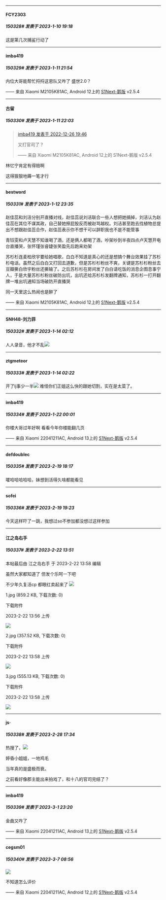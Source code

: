 

*****

####  FCY2303  
##### 150328#       发表于 2023-1-10 19:18

这是第几次捕鲨行动了



*****

####  imba419  
##### 150329#       发表于 2023-1-11 21:54

内位大哥能帮忙捋捋这恩队又咋了 盛世2.0？

—— 来自 Xiaomi M2105K81AC, Android 12上的 [S1Next-鹅版](https://github.com/ykrank/S1-Next/releases) v2.5.4



*****

####  古留  
##### 150330#       发表于 2023-1-11 22:03

<blockquote><a href="httphttps://bbs.saraba1st.com/2b/forum.php?mod=redirect&amp;goto=findpost&amp;pid=59097916&amp;ptid=1105387" target="_blank">imba419 发表于 2022-12-26 19:46</a>

又打官司了？

—— 来自 Xiaomi M2105K81AC, Android 12上的 S1Next-鹅版 v2.5.4</blockquote>
林忆宁肯定有得赔啊

这得狠狠地薅一笔才行



*****

####  bestword  
##### 150331#       发表于 2023-1-12 23:35

赵佳蕊和刘洁分别开直播对线，赵佳蕊说刘洁联合一些人想把她搞掉，刘洁认为赵佳蕊在其位不谋其政，自己替她擦屁股反而被赵骂越权。刘洁甚至跑去找植物总提出不想跟赵佳蕊合作，赵佳蕊表示你不想干可以辞职我也不是不能管事

青钰雯和卢天慧不知谁喝了酒，还是俩人都喝了酒，吵架吵到半夜四点卢天慧开电台直播哭，张怀瑾张睿婕张笑盈先后跑来劝架

苏杉杉连麦柏欣宇要给她唱歌，白白不知道是真心的还是想搞个舞台效果挂了苏杉杉电话。虽然之后白白又打回去道歉，但是苏杉杉粉丝不爽，关键是苏杉杉粉丝去豆瓣撕白欣宇粉丝还撕输了。之后苏杉杉在房间发了白白请吃饭的消息企图息事宁人，于是大量苏杉杉粉丝破防出坑，出坑还给苏杉杉发翻牌通知，苏杉杉一打开翻牌一堆出坑通知当场破防开直播哭

同一天里这么热闹也是醉了

—— 来自 Xiaomi M2105K81AC, Android 12上的 [S1Next-鹅版](https://github.com/ykrank/S1-Next/releases) v2.5.4



*****

####  SNH48-刘力菲  
##### 150332#       发表于 2023-1-14 02:12

人人录音，他才不乱<img src="https://static.saraba1st.com/image/smiley/face2017/067.png" referrerpolicy="no-referrer">

*****

####  ztgmeteor  
##### 150333#       发表于 2023-1-14 02:22

开了lj事少一半<img src="https://static.saraba1st.com/image/smiley/face2017/067.png" referrerpolicy="no-referrer">
难怪你们正姐这么快的跟她切割，实在是太菜了。

*****

####  imba419  
##### 150334#       发表于 2023-1-22 00:01

你楼大哥过年好啊 看看今年你楼能翻几页

—— 来自 Xiaomi 22041211AC, Android 13上的 [S1Next-鹅版](https://github.com/ykrank/S1-Next/releases) v2.5.4

*****

####  defdoublec  
##### 150335#       发表于 2023-2-19 18:17

嚯哈哈哈哈哈，妹想到活得久啥都能看见


*****

####  sofei  
##### 150336#       发表于 2023-2-19 19:23

今天这样吓了一跳，我想过so不参加都没想过这样参加


*****

####  江之岛右手  
##### 150337#       发表于 2023-2-22 13:51

 本帖最后由 江之岛右手 于 2023-2-22 13:58 编辑 

虽然大家都知道了 但发个乐呵一下吧

不少年久复活cp 都眼红卖起来了
<img src="https://wx3.sinaimg.cn/large/002VZWIBgy1hbc0klsco1j60u04s8e8402.jpg" referrerpolicy="no-referrer">

1.jpg
(859.2 KB, 下载次数: 0)

下载附件

2023-2-22 13:56 上传

<img src="https://img.saraba1st.com/forum/202302/22/135612qofzz95oqwls5bfs.jpg" referrerpolicy="no-referrer">

2.jpg
(357.52 KB, 下载次数: 0)

下载附件

2023-2-22 13:58 上传

<img src="https://img.saraba1st.com/forum/202302/22/135822w1rlua4u1v1716ei.jpg" referrerpolicy="no-referrer">

3.jpg
(555.13 KB, 下载次数: 0)

下载附件

2023-2-22 13:58 上传

<img src="https://img.saraba1st.com/forum/202302/22/135825we6z7dz7thjvh7de.jpg" referrerpolicy="no-referrer">

*****

####  js·  
##### 150338#       发表于 2023-2-28 17:34

热搜了，<img src="https://static.saraba1st.com/image/smiley/face2017/001.png" referrerpolicy="no-referrer">

婷昏小姐姐，一地鸡毛

当年真的是盛极而衰。

之前看好像郡主能出来拍戏了，和十八的官司完结了？


*****

####  imba419  
##### 150339#       发表于 2023-3-1 23:20

金曲又咋了

—— 来自 Xiaomi 22041211AC, Android 13上的 [S1Next-鹅版](https://github.com/ykrank/S1-Next/releases) v2.5.4

*****

####  cegsm01  
##### 150340#       发表于 2023-3-7 08:56

<img src="https://p.sda1.dev/10/9141f0100ec44a09f9ca8322e240886b/CMP_20230307085612899.jpg" referrerpolicy="no-referrer">

不知道怎么评价

—— 来自 Xiaomi 22041211AC, Android 12上的 [S1Next-鹅版](https://github.com/ykrank/S1-Next/releases) v2.5.4

